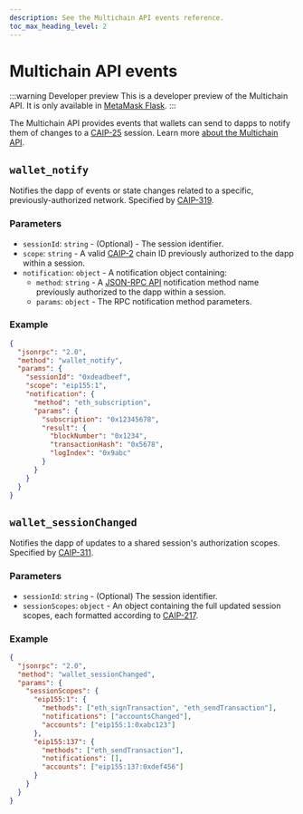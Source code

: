 ```yaml
---
description: See the Multichain API events reference.
toc_max_heading_level: 2
---
```


# Multichain API events

:::warning Developer preview
This is a developer preview of the Multichain API.
It is only available in [MetaMask Flask](/snaps/get-started/install-flask).
:::

The Multichain API provides events that wallets can send to dapps to notify them of changes to a
[CAIP-25](https://github.com/ChainAgnostic/CAIPs/blob/main/CAIPs/caip-25.md) session.
Learn more [about the Multichain API](../concepts/multichain-api.md).

## `wallet_notify`

Notifies the dapp of events or state changes related to a specific, previously-authorized network.
Specified by [CAIP-319](https://github.com/ChainAgnostic/CAIPs/blob/main/CAIPs/caip-319.md).

### Parameters

- `sessionId`: `string` - (Optional) - The session identifier.
- `scope`: `string` - A valid [CAIP-2](https://github.com/ChainAgnostic/CAIPs/blob/main/CAIPs/caip-2.md)
  chain ID previously authorized to the dapp within a session.
- `notification`: `object` - A notification object containing:
  - `method`: `string` - A [JSON-RPC API](/wallet/reference/json-rpc-api) notification method name
    previously authorized to the dapp within a session.
  - `params`: `object` - The RPC notification method parameters.

### Example

```json
{
  "jsonrpc": "2.0",
  "method": "wallet_notify",
  "params": {
    "sessionId": "0xdeadbeef",
    "scope": "eip155:1",
    "notification": {
      "method": "eth_subscription",
      "params": {
        "subscription": "0x12345678",
        "result": {
          "blockNumber": "0x1234",
          "transactionHash": "0x5678",
          "logIndex": "0x9abc"
        }
      }
    }
  }
}
```

## `wallet_sessionChanged`

Notifies the dapp of updates to a shared session's authorization scopes.
Specified by [CAIP-311](https://github.com/ChainAgnostic/CAIPs/blob/main/CAIPs/caip-311.md).

### Parameters

- `sessionId`: `string` - (Optional) The session identifier.
- `sessionScopes`: `object` - An object containing the full updated session scopes, each formatted
  according to [CAIP-217](https://github.com/ChainAgnostic/CAIPs/blob/main/CAIPs/caip-217.md).

### Example

```json
{
  "jsonrpc": "2.0",
  "method": "wallet_sessionChanged",
  "params": {
    "sessionScopes": {
      "eip155:1": {
        "methods": ["eth_signTransaction", "eth_sendTransaction"],
        "notifications": ["accountsChanged"],
        "accounts": ["eip155:1:0xabc123"]
      },
      "eip155:137": {
        "methods": ["eth_sendTransaction"],
        "notifications": [],
        "accounts": ["eip155:137:0xdef456"]
      }
    }
  }
}
```